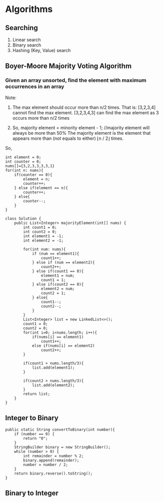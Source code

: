 # Algorithms

## Searching

1. Linear search
2. Binary search
3. Hashing (Key, Value) search

## Boyer-Moore Majority Voting Algorithm

### Given an array unsorted, find the element with maximum occurrences in an array

Note:

1. The max element should occur more than n/2 times. That is:
   [3,2,3,4] cannot find the max element.
   [3,2,3,4,3] can find the max element as 3 occurs more than n/2 times

2. So,
   majority element = minority element - 1; //majority element will always be more than 50%
   The majority element is the element that appears more than (not equals to either) ⌊n / 2⌋ times.

So,

	int element = 0;
	int counter = 0;
	nums[]={3,2,3,3,3,3,1}
	for(int n: nums){
		if(counter == 0){
			element = n;
			counter++;
		} else if(element == n){
			counter++;
		} else{
			counter--;
		}
	}

	class Solution {
		public List<Integer> majorityElement(int[] nums) {
			int count1 = 0;
			int count2 = 0;
			int element1 = -1;
			int element2 = -1;

			for(int num: nums){
				if (num == element1){
					count1++;
				} else if (num == element2){
					count2++;
				} else if(count1 == 0){
					element1 = num;
					count1 = 1;
				} else if(count2 == 0){
					element2 = num;
					count2 = 1;
				} else{
					count1--;
					count2--;
				}
			}
			List<Integer> list = new LinkedList<>();
			count1 = 0; 
			count2 = 0;
			for(int i=0; i<nums.length; i++){
				if(nums[i] == element1)
					count1++;
				else if(nums[i] == element2)
					count2++;
			}

			if(count1 > nums.length/3){
				list.add(element1);
			}

			if(count2 > nums.length/3){
				list.add(element2);
			}
			return list;
		}
	}

## Integer to Binary

    public static String convertToBinary(int number){
        if (number == 0) {
            return "0";
        }
        StringBuilder binary = new StringBuilder();
        while (number > 0) {
            int remainder = number % 2;
            binary.append(remainder);
            number = number / 2;
        }
        return binary.reverse().toString();
    }

## Binary to Integer

   
